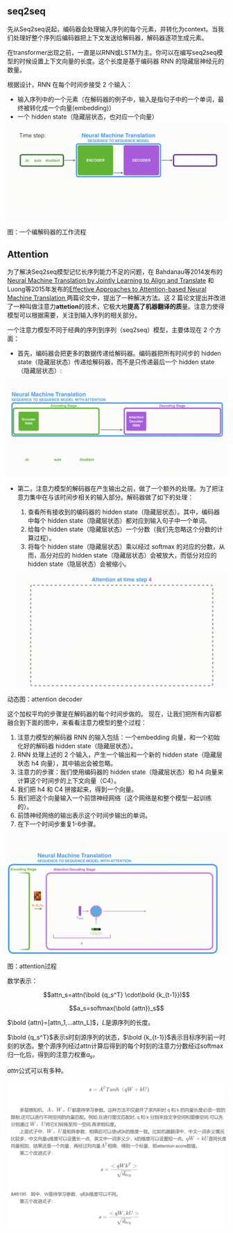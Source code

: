 ## seq2seq

先从Seq2seq说起，编码器会处理输入序列的每个元素，并转化为context。当我们处理好整个序列后编码器把上下文发送给解码器，解码器逐项生成元素。

在transformer出现之前，一直是以RNN或LSTM为主。你可以在编写seq2seq模型的时候设置上下文向量的长度。这个长度是基于编码器 RNN 的隐藏层神经元的数量。

根据设计，RNN 在每个时间步接受 2 个输入：

- 输入序列中的一个元素（在解码器的例子中，输入是指句子中的一个单词，最终被转化成一个向量(embedding)）
- 一个  hidden state（隐藏层状态，也对应一个向量）

![1-6-seq2seq](pics/1-6-seq2seq.gif)

图：一个编解码器的工作流程

## Attention

为了解决Seq2seq模型记忆长序列能力不足的问题，在 Bahdanau等2014发布的[Neural Machine Translation by Jointly Learning to Align and Translate](https://arxiv.org/abs/1409.0473) 和 Luong等2015年发布的[Effective Approaches to Attention-based Neural Machine Translation
](https://arxiv.org/abs/1508.04025)两篇论文中，提出了一种解决方法。这 2 篇论文提出并改进了一种叫做注意力**attetion**的技术，它极大地**提高了机器翻译的质**量。注意力使得模型可以根据需要，关注到输入序列的相关部分。

一个注意力模型不同于经典的序列到序列（seq2seq）模型，主要体现在 2 个方面：

- 首先，编码器会把更多的数据传递给解码器。编码器把所有时间步的 hidden state（隐藏层状态）传递给解码器，而不是只传递最后一个 hidden state（隐藏层状态）:

![1-6-mt-1](pics/1-6-mt-1.gif)



- 第二，注意力模型的解码器在产生输出之前，做了一个额外的处理。为了把注意力集中在与该时间步相关的输入部分。解码器做了如下的处理：

  1. 查看所有接收到的编码器的 hidden state（隐藏层状态）。其中，编码器中每个 hidden state（隐藏层状态）都对应到输入句子中一个单词。
  2. 给每个 hidden state（隐藏层状态）一个分数（我们先忽略这个分数的计算过程）。
  3. 将每个 hidden state（隐藏层状态）乘以经过 softmax 的对应的分数，从而，高分对应的  hidden state（隐藏层状态）会被放大，而低分对应的  hidden state（隐层状态）会被缩小。

  ![1-7-attention-dec](pics/1-7-attention-dec-16298226156131.gif)

动态图：attention decoder

这个加权平均的步骤是在解码器的每个时间步做的。
现在，让我们把所有内容都融合到下面的图中，来看看注意力模型的整个过程：

1. 注意力模型的解码器 RNN 的输入包括：一个embedding 向量，和一个初始化好的解码器 hidden state（隐藏层状态）。
2. RNN 处理上述的 2 个输入，产生一个输出和一个新的 hidden state（隐藏层状态 h4 向量），其中输出会被忽略。
3. 注意力的步骤：我们使用编码器的 hidden state（隐藏层状态）和 h4 向量来计算这个时间步的上下文向量（C4）。
4. 我们把 h4 和 C4 拼接起来，得到一个向量。
5. 我们把这个向量输入一个前馈神经网络（这个网络是和整个模型一起训练的）。
6. 前馈神经网络的输出表示这个时间步输出的单词。
7. 在下一个时间步重复1-6步骤。

![1-7-attention-pro](pics/1-7-attention-pro.gif)

图：attention过程

数学表示：

$$attn_s=attn(\bold {q_s^T} \cdot\bold {k_{t-1}})$$

$$a_s=softmax(\bold {attn})_s$$

$\bold {attn}=[attn_1,...attn_L]$，$L$是源序列的长度。

$\bold {q_s^T}$表示s时刻源序列的状态，$\bold {k_{t-1}}$表示目标序列前一时刻的状态。整个源序列经过attn计算后得到的每个时刻的注意力分数经过softmax归一化后，得到的注意力权重$a_s$。

$attn$公式可以有多种。

![image-20210825012149863](pics/image-20210825012149863.png)

